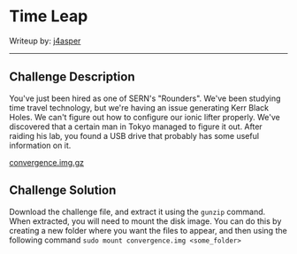# Time Leap

Writeup by: [j4asper](https://github.com/j4asper)

---

## Challenge Description

You've just been hired as one of SERN's "Rounders". We've been studying time travel technology, but we're having an issue generating Kerr Black Holes. We can't figure out how to configure our ionic lifter properly. We've discovered that a certain man in Tokyo managed to figure it out. After raiding his lab, you found a USB drive that probably has some useful information on it.

[convergence.img.gz](./files/convergence.img.gz)

## Challenge Solution

Download the challenge file, and extract it using the `gunzip` command. When extracted, you will need to mount the disk image. You can do this by creating a new folder where you want the files to appear, and then using the following command `sudo mount convergence.img <some_folder>`

